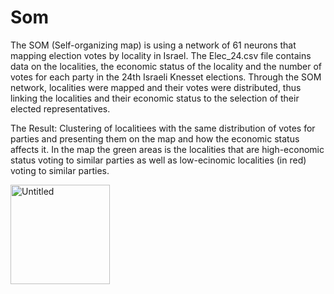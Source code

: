 # Som

The SOM (Self-organizing map) is using a network of 61 neurons that mapping election votes by locality in Israel.
The Elec_24.csv file contains data on the localities, the economic status of the locality and the number of votes for each party in the 24th Israeli Knesset elections.
Through the SOM network, localities were mapped and their votes were distributed, thus linking the localities and their economic status to the selection
of their elected representatives.

The Result:
Clustering of localitiees with the same distribution of votes for parties and presenting them on the map and how the economic status affects it.
In the map the green areas is the localities that are high-economic status voting to similar parties as well as low-ecinomic localities (in red) voting to similar parties.

<img width="159" alt="Untitled" src="https://user-images.githubusercontent.com/60240620/174953890-1d22c2e3-bfc3-44d5-87b3-89696b2d9428.png">
